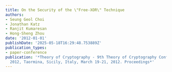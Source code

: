 ```yaml
---
title: On the Security of the \"Free-XOR\" Technique
authors:
- Seung Geol Choi
- Jonathan Katz
- Ranjit Kumaresan
- Hong-Sheng Zhou
date: '2012-01-01'
publishDate: '2025-05-18T16:29:48.753889Z'
publication_types:
- paper-conference
publication: '*Theory of Cryptography - 9th Theory of Cryptography Conference, TCC
  2012, Taormina, Sicily, Italy, March 19-21, 2012. Proceedings*'
---
```

